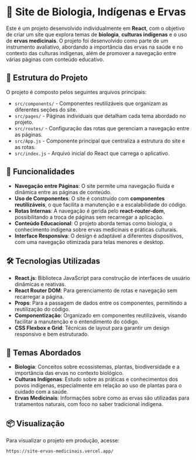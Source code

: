 # 🌱 Site de Biologia, Indígenas e Ervas

Este é um projeto desenvolvido individualmente em **React**, com o objetivo de criar um site que explora temas de **biologia**, **culturas indígenas** e o uso de **ervas medicinais**. O projeto foi desenvolvido como parte de um instrumento avaliativo, abordando a importância das ervas na saúde e no contexto das culturas indígenas, além de promover a navegação entre várias páginas com conteúdo educativo.

## 📂 Estrutura do Projeto

O projeto é composto pelos seguintes arquivos principais:

- `src/components/` - Componentes reutilizáveis que organizam as diferentes seções do site.
- `src/pages/` - Páginas individuais que detalham cada tema abordado no projeto.
- `src/routes/` - Configuração das rotas que gerenciam a navegação entre as páginas.
- `src/App.js` - Componente principal que centraliza a estrutura do site e as rotas.
- `src/index.js` - Arquivo inicial do React que carrega o aplicativo.

## 📌 Funcionalidades

- **Navegação entre Páginas**: O site permite uma navegação fluida e dinâmica entre as páginas de conteúdo.
- **Uso de Componentes**: O site é construído com **componentes reutilizáveis**, o que facilita a manutenção e a escalabilidade do código.
- **Rotas Internas**: A navegação é gerida pelo **react-router-dom**, possibilitando a troca de páginas sem recarregar a aplicação.
- **Conteúdo Educacional**: O projeto aborda temas como biologia, o conhecimento indígena sobre ervas medicinais e práticas culturais.
- **Interface Responsiva**: O design é adaptável a diferentes dispositivos, com uma navegação otimizada para telas menores e desktop.

## 🛠️ Tecnologias Utilizadas

- **React.js**: Biblioteca JavaScript para construção de interfaces de usuário dinâmicas e reativas.
- **React Router DOM**: Para gerenciamento de rotas e navegação sem recarregar a página.
- **Props**: Para a passagem de dados entre os componentes, permitindo a reutilização do código.
- **Componentização**: Organizado em componentes reutilizáveis, visando facilitar a manutenção e o entendimento do código.
- **CSS Flexbox e Grid**: Técnicas de layout para garantir um design responsivo e bem estruturado.

## 🌿 Temas Abordados

- **Biologia**: Conceitos sobre ecossistemas, plantas, biodiversidade e a importância das ervas no contexto biológico.
- **Culturas Indígenas**: Estudo sobre as práticas e conhecimentos dos povos indígenas, especialmente em relação ao uso de plantas para o cuidado com a saúde.
- **Ervas Medicinais**: Informações sobre como as ervas são utilizadas para tratamentos naturais, com foco no saber tradicional indígena.

## 📦 Visualização

Para visualizar o projeto em produção, acesse:

```bash
https://site-ervas-medicinais.vercel.app/
